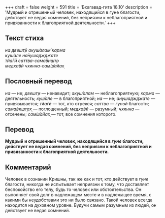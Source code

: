 +++
draft = false
weight = 591
title = 'Бхагавад-гита 18.10'
description = 'Мудрый и отрешенный человек, находящийся в гуне благости, действует не ведая сомнений, без неприязни к неблагоприятной и привязанности к благоприятной деятельности.'
+++

## Текст стиха

_на двешт̣й акуш́алам̇ карма  
куш́але на̄нушаджджате  
тйа̄гӣ саттва-сама̄вишт̣о  
медха̄вӣ чхинна-сам̇ш́айах̣_

## Пословный перевод

_на_ — не; _двешт̣и_ — ненавидит; _акуш́алам_ — неблагоприятную; _карма_ — деятельность; _куш́але_ — в благоприятной; _на_ — не; _анушаджджате_ — привязывается; _тйа̄гӣ_ — тот, кто отрекся; _саттва_ — _гуной_ благости; _сама̄вишт̣ах̣_ — поглощенный; _медха̄вӣ_ — разумный; _чхинна_ — отсечены; _сам̇ш́айах̣_ — тот, все сомнения которого.

## Перевод

**Мудрый и отрешенный человек, находящийся в _гуне_ благости, действует не ведая сомнений, без неприязни к неблагоприятной и привязанности к благоприятной деятельности.**

## Комментарий

Человек в сознании Кришны, так же как и тот, кто действует в _гуне_ благости, никогда не испытывает неприязни к тому, что доставляет беспокойство его телу, будь то человек или обстоятельства. Он выполняет свой долг в надлежащем месте и в надлежащее время, с какими бы неудобствами это ни было связано. Такой человек всегда находится на духовном уровне. Будучи самым разумным из людей, он действует не ведая сомнений.
